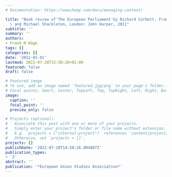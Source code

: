 ```yaml
---
# Documentation: https://wowchemy.com/docs/managing-content/

title: "Book review of'The European Parliament'by Richard Corbett, Francis Jacobs,\
  \ and Michael Shackleton, London: John Harper, 2011"
subtitle: ''
summary: ''
authors:
- Frank M Häge
tags: []
categories: []
date: '2012-01-01'
lastmod: 2022-07-28T15:50:26+01:00
featured: false
draft: false

# Featured image
# To use, add an image named `featured.jpg/png` to your page's folder.
# Focal points: Smart, Center, TopLeft, Top, TopRight, Left, Right, BottomLeft, Bottom, BottomRight.
image:
  caption: ''
  focal_point: ''
  preview_only: false

# Projects (optional).
#   Associate this post with one or more of your projects.
#   Simply enter your project's folder or file name without extension.
#   E.g. `projects = ["internal-project"]` references `content/project/deep-learning/index.md`.
#   Otherwise, set `projects = []`.
projects: []
publishDate: '2022-07-28T14:50:26.004887Z'
publication_types:
- '2'
abstract: ''
publication: '*European Union Studies Association*'
---
```


